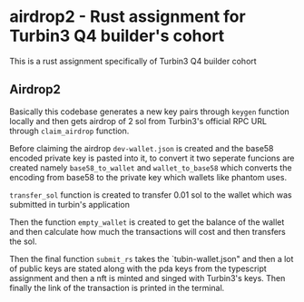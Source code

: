 # airdrop2 - Rust assignment for Turbin3 Q4 builder's cohort

This is a rust assignment specifically of Turbin3 Q4 builder cohort

## Airdrop2

Basically this codebase generates a new key pairs through `keygen` function locally and then gets airdrop of 2 sol from Turbin3's official RPC URL through `claim_airdrop` function.

Before claiming the airdrop `dev-wallet.json` is created and the base58 encoded private key is pasted into it, to convert it two seperate funcions are created namely `base58_to_wallet` and `wallet_to_base58` which converts the encoding from base58 to the private key which wallets like phantom uses.

`transfer_sol` function is created to transfer 0.01 sol to the wallet which was submitted in turbin's application

Then the function `empty_wallet` is created to get the balance of the wallet and then calculate how much the transactions will cost and then transfers the sol.

Then the final function `submit_rs` takes the `tubin-wallet.json" and then a lot of public keys are stated along with the pda keys from the typescript assignment and then a nft is minted and singed with Turbin3's keys. Then finally the link of the transaction is printed in the terminal.
